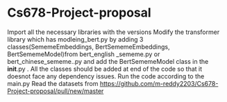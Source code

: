 # Cs678-Project-proposal
Import all the necessary libraries with the versions
Modify the transformer library which has modleing_bert.py by adding 3 classes(SememeEmbeddings, BertSememeEmbeddings, BertSememeModel)from bert_english
_sememe.py or bert_chinese_sememe..py and add the BertSememeModel class in the __init__.py .
All the classes should be added at end of the code so that it doesnot face any dependency issues.
Run the code according to the main.py
Read the datasets from https://github.com/m-reddy2203/Cs678-Project-proposal/pull/new/master
